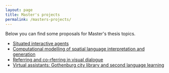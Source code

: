 ```yaml
---
layout: page
title: Master's projects
permalink: /masters-projects/
---
```


Below you can find some proposals for Master's thesis topics.

  - [Situated interactive agents](/masters-projects/situated-agents.md)
  - [Computational modelling of spatial language interpretation and generation](/masters-projects/spatial-language.md)
  - [Referring and co-rferring in visual dialogue](/masters-projects/co-reference.md)
  - [Virtual assistants: Gothenburg city library and second language learning](/masters-projects/virtual-assistants.md)
